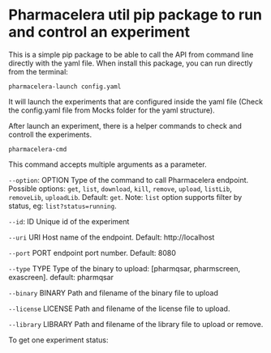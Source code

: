 # Pharmacelera util pip package to run and control an experiment
This is a simple pip package to be able to call the API from command line directly with the yaml file.
When install this package, you can run directly from the terminal:

`pharmacelera-launch config.yaml` 

It will launch the experiments that are configured inside the yaml file
(Check the config.yaml file from Mocks folder for the yaml structure).

After launch an experiment, there is a helper commands to check and controll the experiments.

`pharmacelera-cmd`

This command accepts multiple arguments as a parameter.

`--option`:  OPTION    Type of the command to call Pharmacelera endpoint. Possible options: `get`, `list`, `download`, `kill`, `remove`, `upload`, `listLib`, `removeLib`, `uploadLib`. Default: `get`. Note: `list` option supports filter by status, eg: `list?status=running`.

`--id`: ID            Unique id of the experiment

`--uri` URI          Host name of the endpoint. Default: http://localhost

`--port` PORT        endpoint port number. Default: 8080

`--type` TYPE        Type of the binary to upload: [pharmqsar, pharmscreen, exascreen]. default: pharmqsar

`--binary` BINARY    Path and filename of the binary file to upload

`--license` LICENSE  Path and filename of the license file to upload.

`--library` LIBRARY  Path and filename of the library file to upload or remove.

To get one experiment status: 

`pharmacelera-cmd --uri http:127.0.0.1 --port 3000 --id 507f1f77bcf86cd799439011`

## Test package

Requirements:
- Have access to the Pharmacelera API deployed at AWS (http://ec2-34-249-78-179.eu-west-1.compute.amazonaws.com:8081/home)
- Have installed the package locally
- Make sure the deployed API in AWS is updated
- Make sure the AWS batch worker image is updated

`run-test.sh`

## Production install

```bash

install pharmacelera-utils

```

## Local install

to be able to test the `pharmacelera-utils` package in local environment:

```bash

cd pharmaceleraModule
pip install -e .

```

This will use source code of the package from folder and install it as a library.

## Deployment
There are two repositories for this package, one for production and one for preproduction.
They can be found here:
https://pypi.org/project/pharmacelera-utils/ (Production)
https://test.pypi.org/project/pharmacelera-utils/ (Preproduction)

### Deploy dependencies
Install depoy dependencies

```bash

pip install wheel
pip install build
conda install -c anaconda twine

```

### Upload package to repository
simply run `publish.sh` to deploy new version of pip package into the production. For testing purpose, run 
`publish_test.sh` to deploy it to test.pypi.

Username: __token__
Password: Insert token here

for installing it from test repo:

```bash

Linux: python3 -m pip install --index-url https://test.pypi.org/simple/ pharmacelera-utils

Windows: py -m pip install --index-url https://test.pypi.org/simple/ pharmacelera-utils

```

for updating it from test repo:

```bash

Linux: python3 -m pip install --upgrade --index-url https://test.pypi.org/simple/ pharmacelera-utils

Windows: py -m pip install --upgrade --index-url https://test.pypi.org/simple/ pharmacelera-utils

```

## Known errors

ERROR: Cannot install pharmacelera-utils==0.1.5, pharmacelera-utils==0.1.51 and pharmacelera-utils==0.1.52 because these package versions have conflicting dependencies.

Fix: Install a specific version, e.g. python -m pip install pharmacelera-utils==0.1.52
     Install manually the correct dependency versions

ERROR: No matching distribution found for boto3==1.28.62
If you are using conda and pip make sure pip is also installed in the conda environment and that you are using the conda environment pip (by default it might not be using the conda pip). Calling python -m pip ... will make sure the correct pip is used.

